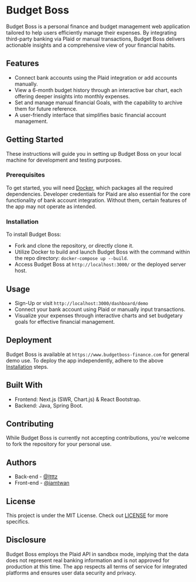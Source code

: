 # Budget Boss

Budget Boss is a personal finance and budget management web application tailored to help users efficiently manage their expenses. By integrating third-party banking via Plaid or manual transactions, Budget Boss delivers actionable insights and a comprehensive view of your financial habits.

## Features

- Connect bank accounts using the Plaid integration or add accounts manually.
- View a 6-month budget history through an interactive bar chart, each offering deeper insights into monthly expenses.
- Set and manage manual financial Goals, with the capability to archive them for future reference.
- A user-friendly interface that simplifies basic financial account management.

## Getting Started

These instructions will guide you in setting up Budget Boss on your local machine for development and testing purposes.

### Prerequisites

To get started, you will need [Docker](https://www.docker.com/), which packages all the required dependencies. Developer credentials for Plaid are also essential for the core functionality of bank account integration. Without them, certain features of the app may not operate as intended.

### Installation

To install Budget Boss:

- Fork and clone the repository, or directly clone it.
- Utilize Docker to build and launch Budget Boss with the command within the repo directory: `docker-compose up --build`.
- Access Budget Boss at `http://localhost:3000/` or the deployed server host.

## Usage

- Sign-Up or visit `http://localhost:3000/dashboard/demo`
- Connect your bank account using Plaid or manually input transactions.
- Visualize your expenses through interactive charts and set budgetary goals for effective financial management.

## Deployment

Budget Boss is available at `https://www.budgetboss-finance.com` for general demo use. To deploy the app independently, adhere to the above [Installation](https://github.com/iamtwan/budgetboss#installation) steps.

## Built With

- Frontend: Next.js (SWR, Chart.js) & React Bootstrap.
- Backend: Java, Spring Boot.

## Contributing

While Budget Boss is currently not accepting contributions, you're welcome to fork the repository for your personal use.

## Authors

- Back-end - [@Itttz](https://github.com/Itttz)
- Front-end - [@iamtwan](https://github.com/iamtwan)

## License

This project is under the MIT License. Check out [LICENSE](LICENSE) for more specifics.

## Disclosure

Budget Boss employs the Plaid API in sandbox mode, implying that the data does not represent real banking information and is not approved for production at this time. The app respects all terms of service for integrated platforms and ensures user data security and privacy.
